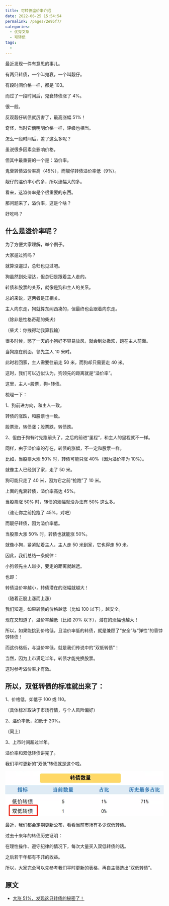 ```yaml
---
title: 可转债溢价率介绍
date: 2022-06-25 15:54:54
permalink: /pages/2e95f7/
categories:
  - 优秀文章
  - 可转债
tags:
  -
---
```


最近发现一件有意思的事儿。

有两只转债，一个叫鬼衰，一个叫靓仔。

有段时间价格一样，都是 103。

而过了一段时间后，鬼衰转债涨了 4%。

很一般。

反观靓仔转债就厉害了，最高涨幅 51%！

奇怪，当时它俩明明价格一样，评级也相当。

怎么一段时间后，差了这么多呢？

虽说很多因素会影响价格，

但其中最重要的一个是：溢价率。

鬼衰转债溢价率高（45%），而靓仔转债溢价率低（9%）。

靓仔的溢价率小的多，所以涨幅大的多。

看来，这溢价率是个很重要的东西。

那问题来了，溢价率，这是个啥？

好吃吗？

## 什么是溢价率呢？

为了方便大家理解，举个例子。

大家遛过狗吗？

就算没遛过，总归也见过吧。

狗虽然到处溜达，但总归是跟着主人走的。

转债和股票的关系，就像是狗和主人的关系。

总的来说，这两者是正相关。

主人向东走，狗就算东闻西凑的，但最终也会跟着向东走。

（除非是性格奇葩的柴犬）

（柴犬：你拽得动我算我输）

很多时候，憋了一天的小狗好不容易放风，就会到处撒欢，跑在主人前面。

当狗跑在前面，领先主人 10 米时。

此时若回家，主人需要往前走 50 米，而狗却只需要走 40 米。

这时，我们可以近似认为，狗领先的距离就是“溢价率”。

这里，主人=股票，狗=转债。

梳理一下：

1、狗前进方向，和主人一致。

转债的涨跌，和股票也一致。

股票涨，转债涨；股票跌，转债跌。

2、但由于狗有时先跑前头了，之后的前进“里程”，和主人的里程就不一样。

同样，由于溢价率的存在，转债的涨幅，不一定和股票一样。

比如，当股票大涨 50% 时，转债可能只涨 40%（因为溢价率为 10%）。

就像主人已经到了家，走了 50 米。

狗可能只走了 40 米，因为它之前“抢跑”了 10 米。

上面的鬼衰转债，溢价率高达 45%。

当股票涨 50% 时，转债的涨幅就没办法有 50% 这么多。

（谁让你之前抢跑了 45%，对吧）

而靓仔转债，因为溢价率低。

当股票大涨 50% 时，转债也就能涨 50%。

就像小狗，紧紧贴着主人，主人走 50 米到家，它也得走 50 米。

因此，我们总结一条规律：

小狗领先主人越少，要走的距离就越远。

也即：

转债溢价率越小，转债潜在的涨幅就越大！

（随着正股上涨而上涨）

我们知道，如果转债的价格越低（比如 100 以下），越安全。

现在又知道了，溢价率越低（比如 20% 以下），潜在的涨幅也越大！

所以，如果能挑到价格低，且溢价率低的转债，就是兼顾了“安全”与“弹性”的香饽饽转债！

而这价格低，与溢价率低，就是我们传说中的“双低转债”！

当然，因为上市满足半年，转债才能兑换股票。

这时参考溢价率才有效。

## 所以，双低转债的标准就出来了：

1、价格低，如低于 100 或 110。

（具体标准取决于市场行情，与个人风险偏好）

2、溢价率低，如低于 20%。

（同上）

3、上市时间超过半年。

溢价率和双低转债讲完了。

我们平时更新的“双低”转债就是这个啦。

![](../../.vuepress/public/img/article/525.png)

最近，我们都会定期更新公布，看看当前市场有多少双低转债。

过去十来年的转债历史证明：

在理性操作、遵守纪律的情况下，每次大量买入双低转债的话。

之后若干年都有不菲的收益。

所以，大家完全可以先参考我们平时更新的表格，再自主筛选出“双低转债”。

## 原文

- [大涨 51%，发现这只转债的秘密了！](https://mp.weixin.qq.com/s/c1GmmcBFZiwuviO4PIe9uw)
